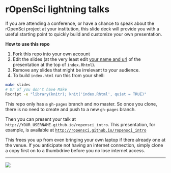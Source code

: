 
# rOpenSci lightning talks

If you are attending a conference, or have a chance to speak about the rOpenSci project at your institution, this slide deck will provide you with a useful starting point to quickly build and customize your own presentation. 

__How to use this repo__

1. Fork this repo into your own account
2. Edit the slides (at the very least edit [your name and url](https://github.com/ropensci/ropensci_intro/blob/master/index.Rhtml#L3-L5) of the presentation at the top of `index.Rhtml`).
3. Remove any slides that might be irrelevant to your audience.
4. To build `index.html` run this from your shell:

```bash
make slides
# Or of you don't have Make
Rscript -e "library(knitr); knit('index.Rhtml', quiet = TRUE)"
```

This repo only has a `gh-pages` branch and no master. So once you clone, there is no need to create and push to a new `gh-pages` branch. 

Then you can present your talk at `http://YOUR_USERNAME.github.io/ropensci_intro`. This presentation, for example, is available at [`http://ropensci.github.io/ropensci_intro`](http://ropensci.github.io/ropensci_intro)

This frees you up from even bringing your own laptop if there already one at the venue. If you anticipate not having an internet connection, simply clone a copy first on to a thumbdrive before you no lose internet access.

---

[![](http://ropensci.org/public_images/github_footer.png)](http://ropensci.org)

